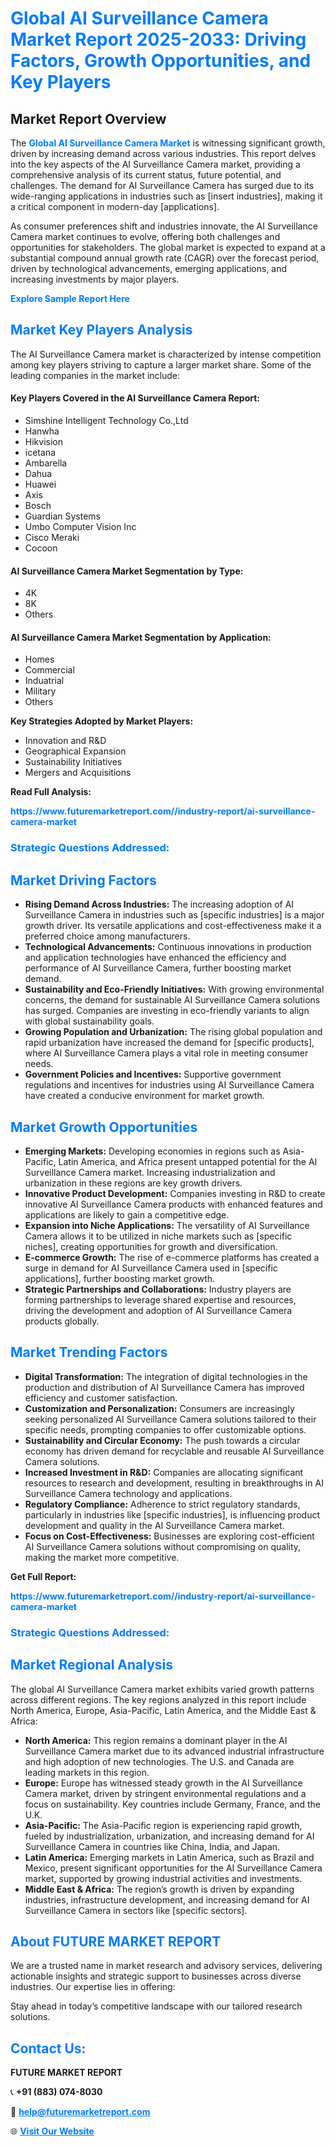 <h1 style="color: #007BFF;">Global AI Surveillance Camera Market Report 2025-2033: Driving Factors, Growth Opportunities, and Key Players</h1>

<section id="overview">
<h2>Market Report Overview</h2>
<p>The <a href="https://www.futuremarketreport.com//industry-report/ai-surveillance-camera-market" style="color: #007BFF; text-decoration: none;"><strong>Global AI Surveillance Camera Market</strong></a> is witnessing significant growth, driven by increasing demand across various industries. This report delves into the key aspects of the AI Surveillance Camera market, providing a comprehensive analysis of its current status, future potential, and challenges. The demand for AI Surveillance Camera has surged due to its wide-ranging applications in industries such as [insert industries], making it a critical component in modern-day [applications].</p>
<p>As consumer preferences shift and industries innovate, the AI Surveillance Camera market continues to evolve, offering both challenges and opportunities for stakeholders. The global market is expected to expand at a substantial compound annual growth rate (CAGR) over the forecast period, driven by technological advancements, emerging applications, and increasing investments by major players.</p>
</section>

<section id="overview">
<p><a href="https://www.futuremarketreport.com//request-sample/reportId=76658" style="color: #007BFF; text-decoration: none;"><strong>Explore Sample Report Here</strong></a></p>
</section>

<section id="key-players">
<h2 style="color: #007BFF;">Market Key Players Analysis</h2>
<p>The AI Surveillance Camera market is characterized by intense competition among key players striving to capture a larger market share. Some of the leading companies in the market include:</p>
<h4>Key Players Covered in the AI Surveillance Camera Report:</h4>
<ul><li>Simshine Intelligent Technology Co.,Ltd</li><li>Hanwha</li><li>Hikvision</li><li>icetana</li><li>Ambarella</li><li>Dahua</li><li>Huawei</li><li>Axis</li><li>Bosch</li><li>Guardian Systems</li><li>Umbo Computer Vision Inc</li><li>Cisco Meraki</li><li>Cocoon</li></ul>
<h4>AI Surveillance Camera Market Segmentation by Type:</h4>
<ul><li>4K</li><li>8K</li><li>Others</li></ul>

<h4>AI Surveillance Camera Market Segmentation by Application:</h4>
<ul><li>Homes</li><li>Commercial</li><li>Induatrial</li><li>Military</li><li>Others</li></ul>
<p><strong>Key Strategies Adopted by Market Players:</strong></p>
<ul>
<li>Innovation and R&D</li>
<li>Geographical Expansion</li>
<li>Sustainability Initiatives</li>
<li>Mergers and Acquisitions</li>
</ul>
</section>

<section>
<p><strong>Read Full Analysis: </strong></p><a href="https://www.futuremarketreport.com//industry-report/ai-surveillance-camera-market" style="color: #007BFF; text-decoration: none;"><strong>https://www.futuremarketreport.com//industry-report/ai-surveillance-camera-market</strong></a>
<h3 style="color: #007BFF;">Strategic Questions Addressed:</h3>
</section>

<section id="driving-factors">
<h2 style="color: #007BFF;">Market Driving Factors</h2>
<ul>
<li><strong>Rising Demand Across Industries:</strong> The increasing adoption of AI Surveillance Camera in industries such as [specific industries] is a major growth driver. Its versatile applications and cost-effectiveness make it a preferred choice among manufacturers.</li>
<li><strong>Technological Advancements:</strong> Continuous innovations in production and application technologies have enhanced the efficiency and performance of AI Surveillance Camera, further boosting market demand.</li>
<li><strong>Sustainability and Eco-Friendly Initiatives:</strong> With growing environmental concerns, the demand for sustainable AI Surveillance Camera solutions has surged. Companies are investing in eco-friendly variants to align with global sustainability goals.</li>
<li><strong>Growing Population and Urbanization:</strong> The rising global population and rapid urbanization have increased the demand for [specific products], where AI Surveillance Camera plays a vital role in meeting consumer needs.</li>
<li><strong>Government Policies and Incentives:</strong> Supportive government regulations and incentives for industries using AI Surveillance Camera have created a conducive environment for market growth.</li>
</ul>
</section>

<section id="growth-opportunities">
<h2 style="color: #007BFF;">Market Growth Opportunities</h2>
<ul>
<li><strong>Emerging Markets:</strong> Developing economies in regions such as Asia-Pacific, Latin America, and Africa present untapped potential for the AI Surveillance Camera market. Increasing industrialization and urbanization in these regions are key growth drivers.</li>
<li><strong>Innovative Product Development:</strong> Companies investing in R&D to create innovative AI Surveillance Camera products with enhanced features and applications are likely to gain a competitive edge.</li>
<li><strong>Expansion into Niche Applications:</strong> The versatility of AI Surveillance Camera allows it to be utilized in niche markets such as [specific niches], creating opportunities for growth and diversification.</li>
<li><strong>E-commerce Growth:</strong> The rise of e-commerce platforms has created a surge in demand for AI Surveillance Camera used in [specific applications], further boosting market growth.</li>
<li><strong>Strategic Partnerships and Collaborations:</strong> Industry players are forming partnerships to leverage shared expertise and resources, driving the development and adoption of AI Surveillance Camera products globally.</li>
</ul>
</section>

<section id="trending-factors">
<h2 style="color: #007BFF;">Market Trending Factors</h2>
<ul>
<li><strong>Digital Transformation:</strong> The integration of digital technologies in the production and distribution of AI Surveillance Camera has improved efficiency and customer satisfaction.</li>
<li><strong>Customization and Personalization:</strong> Consumers are increasingly seeking personalized AI Surveillance Camera solutions tailored to their specific needs, prompting companies to offer customizable options.</li>
<li><strong>Sustainability and Circular Economy:</strong> The push towards a circular economy has driven demand for recyclable and reusable AI Surveillance Camera solutions.</li>
<li><strong>Increased Investment in R&D:</strong> Companies are allocating significant resources to research and development, resulting in breakthroughs in AI Surveillance Camera technology and applications.</li>
<li><strong>Regulatory Compliance:</strong> Adherence to strict regulatory standards, particularly in industries like [specific industries], is influencing product development and quality in the AI Surveillance Camera market.</li>
<li><strong>Focus on Cost-Effectiveness:</strong> Businesses are exploring cost-efficient AI Surveillance Camera solutions without compromising on quality, making the market more competitive.</li>
</ul>
</section>

<section>
<p><strong>Get Full Report: </strong></p><a href="https://www.futuremarketreport.com//industry-report/ai-surveillance-camera-market" style="color: #007BFF; text-decoration: none;"><strong>https://www.futuremarketreport.com//industry-report/ai-surveillance-camera-market</strong></a>
<h3 style="color: #007BFF;">Strategic Questions Addressed:</h3>
</section>


<section id="regional-analysis">
<h2 style="color: #007BFF;">Market Regional Analysis</h2>
<p>The global AI Surveillance Camera market exhibits varied growth patterns across different regions. The key regions analyzed in this report include North America, Europe, Asia-Pacific, Latin America, and the Middle East & Africa:</p>
<ul>
<li><strong>North America:</strong> This region remains a dominant player in the AI Surveillance Camera market due to its advanced industrial infrastructure and high adoption of new technologies. The U.S. and Canada are leading markets in this region.</li>
<li><strong>Europe:</strong> Europe has witnessed steady growth in the AI Surveillance Camera market, driven by stringent environmental regulations and a focus on sustainability. Key countries include Germany, France, and the U.K.</li>
<li><strong>Asia-Pacific:</strong> The Asia-Pacific region is experiencing rapid growth, fueled by industrialization, urbanization, and increasing demand for AI Surveillance Camera in countries like China, India, and Japan.</li>
<li><strong>Latin America:</strong> Emerging markets in Latin America, such as Brazil and Mexico, present significant opportunities for the AI Surveillance Camera market, supported by growing industrial activities and investments.</li>
<li><strong>Middle East & Africa:</strong> The region’s growth is driven by expanding industries, infrastructure development, and increasing demand for AI Surveillance Camera in sectors like [specific sectors].</li>
</ul>
</section>

<footer>
<h2 style="color: #007BFF;">About FUTURE MARKET REPORT</h2>
<p>We are a trusted name in market research and advisory services, delivering actionable insights and strategic support to businesses across diverse industries. Our expertise lies in offering:</p>

<p>Stay ahead in today’s competitive landscape with our tailored research solutions.</p>

<h2 style="color: #007BFF;">Contact Us:</h2>
<p><strong>FUTURE MARKET REPORT</strong></p>
<p>📞 <strong>+91 (883) 074-8030</strong></p>
<p>📧 <strong><a href="mailto:help@futuremarketreport.com" style="color: #007BFF;">help@futuremarketreport.com</a></strong></p>
<p>🌐 <strong><a href="https://www.futuremarketreport.com/" style="color: #007BFF;">Visit Our Website</a></strong></p>
</footer>